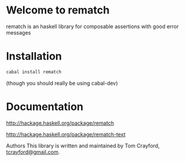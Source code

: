 # Welcome to rematch

rematch is an haskell library for composable assertions with good error messages

# Installation

```haskell
cabal install rematch
```

(though you should really be using cabal-dev)

# Documentation

http://hackage.haskell.org/package/rematch

http://hackage.haskell.org/package/rematch-text

Authors
This library is written and maintained by Tom Crayford, tcrayford@gmail.com.
